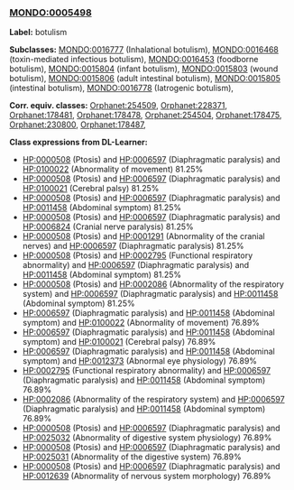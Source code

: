 
### [MONDO:0005498](http://purl.obolibrary.org/obo/MONDO_0005498)
**Label:** botulism

**Subclasses:** [MONDO:0016777](http://purl.obolibrary.org/obo/MONDO_0016777) (Inhalational botulism), [MONDO:0016468](http://purl.obolibrary.org/obo/MONDO_0016468) (toxin-mediated infectious botulism), [MONDO:0016453](http://purl.obolibrary.org/obo/MONDO_0016453) (foodborne botulism), [MONDO:0015804](http://purl.obolibrary.org/obo/MONDO_0015804) (infant botulism), [MONDO:0015803](http://purl.obolibrary.org/obo/MONDO_0015803) (wound botulism), [MONDO:0015806](http://purl.obolibrary.org/obo/MONDO_0015806) (adult intestinal botulism), [MONDO:0015805](http://purl.obolibrary.org/obo/MONDO_0015805) (intestinal botulism), [MONDO:0016778](http://purl.obolibrary.org/obo/MONDO_0016778) (Iatrogenic botulism), 

**Corr. equiv. classes:** [Orphanet:254509](http://www.orpha.net/ORDO/Orphanet_254509), [Orphanet:228371](http://www.orpha.net/ORDO/Orphanet_228371), [Orphanet:178481](http://www.orpha.net/ORDO/Orphanet_178481), [Orphanet:178478](http://www.orpha.net/ORDO/Orphanet_178478), [Orphanet:254504](http://www.orpha.net/ORDO/Orphanet_254504), [Orphanet:178475](http://www.orpha.net/ORDO/Orphanet_178475), [Orphanet:230800](http://www.orpha.net/ORDO/Orphanet_230800), [Orphanet:178487](http://www.orpha.net/ORDO/Orphanet_178487), 

**Class expressions from DL-Learner:**

- [HP:0000508](http://purl.obolibrary.org/obo/HP_0000508) (Ptosis) and [HP:0006597](http://purl.obolibrary.org/obo/HP_0006597) (Diaphragmatic paralysis) and [HP:0100022](http://purl.obolibrary.org/obo/HP_0100022) (Abnormality of movement) 81.25%
- [HP:0000508](http://purl.obolibrary.org/obo/HP_0000508) (Ptosis) and [HP:0006597](http://purl.obolibrary.org/obo/HP_0006597) (Diaphragmatic paralysis) and [HP:0100021](http://purl.obolibrary.org/obo/HP_0100021) (Cerebral palsy) 81.25%
- [HP:0000508](http://purl.obolibrary.org/obo/HP_0000508) (Ptosis) and [HP:0006597](http://purl.obolibrary.org/obo/HP_0006597) (Diaphragmatic paralysis) and [HP:0011458](http://purl.obolibrary.org/obo/HP_0011458) (Abdominal symptom) 81.25%
- [HP:0000508](http://purl.obolibrary.org/obo/HP_0000508) (Ptosis) and [HP:0006597](http://purl.obolibrary.org/obo/HP_0006597) (Diaphragmatic paralysis) and [HP:0006824](http://purl.obolibrary.org/obo/HP_0006824) (Cranial nerve paralysis) 81.25%
- [HP:0000508](http://purl.obolibrary.org/obo/HP_0000508) (Ptosis) and [HP:0001291](http://purl.obolibrary.org/obo/HP_0001291) (Abnormality of the cranial nerves) and [HP:0006597](http://purl.obolibrary.org/obo/HP_0006597) (Diaphragmatic paralysis) 81.25%
- [HP:0000508](http://purl.obolibrary.org/obo/HP_0000508) (Ptosis) and [HP:0002795](http://purl.obolibrary.org/obo/HP_0002795) (Functional respiratory abnormality) and [HP:0006597](http://purl.obolibrary.org/obo/HP_0006597) (Diaphragmatic paralysis) and [HP:0011458](http://purl.obolibrary.org/obo/HP_0011458) (Abdominal symptom) 81.25%
- [HP:0000508](http://purl.obolibrary.org/obo/HP_0000508) (Ptosis) and [HP:0002086](http://purl.obolibrary.org/obo/HP_0002086) (Abnormality of the respiratory system) and [HP:0006597](http://purl.obolibrary.org/obo/HP_0006597) (Diaphragmatic paralysis) and [HP:0011458](http://purl.obolibrary.org/obo/HP_0011458) (Abdominal symptom) 81.25%
- [HP:0006597](http://purl.obolibrary.org/obo/HP_0006597) (Diaphragmatic paralysis) and [HP:0011458](http://purl.obolibrary.org/obo/HP_0011458) (Abdominal symptom) and [HP:0100022](http://purl.obolibrary.org/obo/HP_0100022) (Abnormality of movement) 76.89%
- [HP:0006597](http://purl.obolibrary.org/obo/HP_0006597) (Diaphragmatic paralysis) and [HP:0011458](http://purl.obolibrary.org/obo/HP_0011458) (Abdominal symptom) and [HP:0100021](http://purl.obolibrary.org/obo/HP_0100021) (Cerebral palsy) 76.89%
- [HP:0006597](http://purl.obolibrary.org/obo/HP_0006597) (Diaphragmatic paralysis) and [HP:0011458](http://purl.obolibrary.org/obo/HP_0011458) (Abdominal symptom) and [HP:0012373](http://purl.obolibrary.org/obo/HP_0012373) (Abnormal eye physiology) 76.89%
- [HP:0002795](http://purl.obolibrary.org/obo/HP_0002795) (Functional respiratory abnormality) and [HP:0006597](http://purl.obolibrary.org/obo/HP_0006597) (Diaphragmatic paralysis) and [HP:0011458](http://purl.obolibrary.org/obo/HP_0011458) (Abdominal symptom) 76.89%
- [HP:0002086](http://purl.obolibrary.org/obo/HP_0002086) (Abnormality of the respiratory system) and [HP:0006597](http://purl.obolibrary.org/obo/HP_0006597) (Diaphragmatic paralysis) and [HP:0011458](http://purl.obolibrary.org/obo/HP_0011458) (Abdominal symptom) 76.89%
- [HP:0000508](http://purl.obolibrary.org/obo/HP_0000508) (Ptosis) and [HP:0006597](http://purl.obolibrary.org/obo/HP_0006597) (Diaphragmatic paralysis) and [HP:0025032](http://purl.obolibrary.org/obo/HP_0025032) (Abnormality of digestive system physiology) 76.89%
- [HP:0000508](http://purl.obolibrary.org/obo/HP_0000508) (Ptosis) and [HP:0006597](http://purl.obolibrary.org/obo/HP_0006597) (Diaphragmatic paralysis) and [HP:0025031](http://purl.obolibrary.org/obo/HP_0025031) (Abnormality of the digestive system) 76.89%
- [HP:0000508](http://purl.obolibrary.org/obo/HP_0000508) (Ptosis) and [HP:0006597](http://purl.obolibrary.org/obo/HP_0006597) (Diaphragmatic paralysis) and [HP:0012639](http://purl.obolibrary.org/obo/HP_0012639) (Abnormality of nervous system morphology) 76.89%


